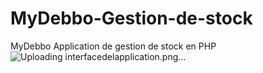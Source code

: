 # MyDebbo-Gestion-de-stock
MyDebbo Application de gestion de stock en PHP
![Uploading interfacedelapplication.png…]()
